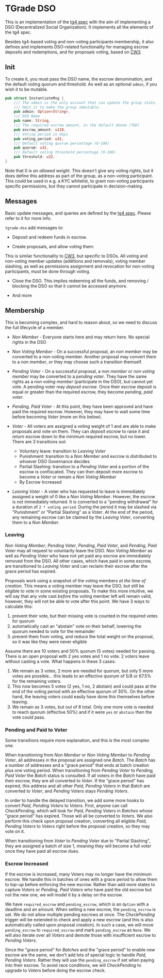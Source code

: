 # TGrade DSO

This is an implementation of the [tg4 spec](../../packages/tg4/README.md)
with the aim of implementing a DSO (Decentralized Social Organization).
It implements all the elements of the tg4 spec.

Besides tg4-based voting and non-voting participants membership, it also defines and
implements DSO-related functionality for managing escrow deposits and redemptions,
and for proposals voting, based on [CW3](https://github.com/CosmWasm/cosmwasm-plus/tree/master/packages/cw3).

## Init

To create it, you must pass the DSO name, the escrow denomination,
and the default voting quorum and threshold.
As well as an optional `admin`, if you wish it to be mutable.

```rust
pub struct InstantiateMsg {
    /// The admin is the only account that can update the group state.
    /// Omit it to make the group immutable.
    pub admin: Option<String>,
    /// DSO Name
    pub name: String,
    /// The required escrow amount, in the default denom (TGD)
    pub escrow_amount: u128,
    /// Voting period in days
    pub voting_period: u32,
    /// Default voting quorum percentage (0-100)
    pub quorum: u32,
    /// Default voting threshold percentage (0-100)
    pub threshold: u32,
}
```

Note that 0 *is an allowed weight*. This doesn't give any voting rights, but
it does define this address as part of the group, as a non-voting participant.
This could be used in e.g. a KYC whitelist, to grant non-voting participants
specific permissions, but they cannot participate in decision-making.

## Messages

Basic update messages, and queries are defined by the
[tg4 spec](../../packages/tg4/README.md). Please refer to it for more info.

`tgrade-dso` add messages to:

- Deposit and redeem funds in escrow.

- Create proposals, and allow voting them:

This is similar functionality to [CW3](https://github.com/CosmWasm/cosmwasm-plus/tree/master/packages/cw3),
but specific to DSOs.
All voting and non-voting member updates (additions and removals),
voting member slashing, as well as permissions assignment and revocation for
non-voting participants, must be done through voting.

- Close the DSO.
This implies redeeming all the funds, and removing / blocking the DSO so that
it cannot be accessed anymore.

- And more

## Membership

This is becoming complex, and hard to reason about, so we need to discuss the full lifecycle of a member.

- *Non Member* - Everyone starts here and may return here. No special rights in the DSO

- *Non Voting Member* - On a successful proposal, an *non member* may be converted to a non-voting member. Another proposal
  may convert them to a *non member*, or they may choose such a transition themself.

- *Pending Voter* - On a successful proposal, a *non member* or *non voting member* may be converted to a *pending voter*.
  They have the same rights as a *non voting member* (participate in the DSO), but cannot yet vote. A pending voter may
  *deposit escrow*. Once their escrow deposit is equal or greater than the required escrow, they become
  *pending, paid voter*.

- *Pending, Paid Voter* - At this point, they have been approved and have paid the required escrow. However, they may have
  to wait some time before becoming *Voter* (more on this below).

- *Voter* - All voters are assigned a voting weight of 1 and are able to make proposals and vote on them. They can *deposit escrow*
  to raise it and *return* escrow down to the minimum required escrow, but no lower. There are 3 transitions out:
  - Voluntary leave: transition to *Leaving Voter*
  - Punishment: transition to a *Non Member* and escrow is distributed to whoever DSO Governance decides
  - Partial Slashing: transtion to a *Pending Voter* and a portion of the escrow is confiscated. They can then deposit
    more escrow to become a *Voter* or remain a *Non Voting Member*
  - By Escrow Increased

- *Leaving Voter* - A voter who has requested to leave is immediately assigned a weight of 0 like a *Non Voting Member*.
  However, the escrow is not immediately returned. It is converted to a "pending withdrawal" for a duration of
  `2 * voting period`. During the period it may be slashed via "Punishment" or "Partial Slashing" as a *Voter*.
  At the end of the period, any remaining escrow can be claimed by the *Leaving Voter*, converting them to a *Non Member*.

### Leaving

*Non Voting Member*, *Pending Voter*, *Pending, Paid Voter*, and *Pending, Paid Voter* may all request to voluntarily
leave the DSO. *Non Voting Member* as well as *Pending Voter* who have not yet paid any escrow are immediately removed
from the DSO. All other cases, which have paid in some escrow, are transitioned to *Leaving Voter* and can reclaim
their escrow after the grace period has expired.

Proposals work using a snapshot of the voting members *at the time of creation*. This means a voting member may leave
the DSO, but still be eligible to vote in some existing proposals. To make this more intuitive, we will say that
any vote cast *before* the voting member left will remain valid, however, they will not be able to vote after this point.
We have 3 ways to calculate this:

1. prevent their vote, but their missing vote is counted in the required votes for quorum
2. automatically cast an "abstain" vote on their behalf, lowering the quorum needed to vote for the remainder
3. prevent them from voting, and reduce the total weight on the proposal, so it was like they were never eligible

Assume there are 10 voters and 50% quorum (5 votes) needed for passing. There is an open proposal with 2 yes votes
and 1 no vote. 2 voters leave without casting a vote. What happens in these 3 cases:

1. We remain as 3 votes, 2 more are needed for quorum, but only 5 more votes are possible... this leads to an
   effective quorum of 5/8 or 67.5% for the remaining voters.
2. This now becomes 5 votes (2 yes, 1 no, 2 abstain) and could pass at the end of the voting period with an effective
   quorum of 30%.  On the other hand, the leaving voters could easily have done this themselves before leaving.
3. We remain as 3 votes, but out of 8 total. Only one more vote is needed to reach quorum (effective 50%)
   and if it were `yes` or `abstain` then the vote could pass.

### Pending and Paid to Voter

Some transitions require more explanation, and this is the most complex one.

When transitioning from *Non Member* or *Non Voting Member* to *Pending Voter*, all addresses in the proposal
are assigned one *Batch*. The *Batch* has a number of addresses and a "grace period" that ends at batch creation plus
one voting period.  When transitioning from *Pending Voter* to *Pending, Paid Voter* the *Batch* status is consulted.
If all voters in the *Batch* have paid their escrow, they are all converted to *Voter*. If the "grace period"
has expired, this address and all other *Paid, Pending Voters* in that *Batch* are converted to *Voter*, and *Pending Voters* stays *Pending Voters*.

In order to handle the delayed transition, we add some more hooks to convert *Paid, Pending Voters* to *Voters*.
First, anyone can call *CheckPending*, which will look for *Paid, Pending Voters* in *Batches* whose
"grace period" has expired. Those will all be converted to *Voters*. We also perform this check upon proposal
creation, converting all eligible *Paid, Pending Voters* to *Voters* right before the proposal creation, so they may
vote on it.

When transitioning from *Voter* to *Pending Voter* due to "Partial Slashing", they are assigned a batch of size 1,
meaning they will become a full voter once they have paid all escrow dues.

### Escrow Increased

If the escrow is increased, many Voters may no longer have the minimum escrow. We handle this in batches of ones with a grace period to allow
them to top-up before enforcing the new escrow. Rather than add more states to capture *Voters* or *Pending, Paid Voters*
who have paid the old escrow but not the new one, we will model it by a delay on the escrow.

We have `required_escrow` and `pending_escrow`, which is an `Option` with a deadline and an amount. When setting a new
escrow, the `pending_escrow` is set. We do not allow multiple pending escrows at once. The *CheckPending* trigger
will be extended to check and apply a new escrow (and this is also automatically called upon proposal creation).
In such a case, we will move `pending_escrow` to `required_escrow` and mark `pending_escrow` as `None`. We will also
iterate over all *Voters* and demote those with insufficient escrow to *Pending Voters*.

Since the "grace period" for *Batches* and the "grace period" to enable new escrow are the same, we don't add lots of
special logic to handle *Paid, Pending Voters*. Rather they will use the `pending_escrow` if set when paying into their
escrow. To avoid race conditions, we will *CheckPending* to upgrade to *Voters* before doing the escrow check.
